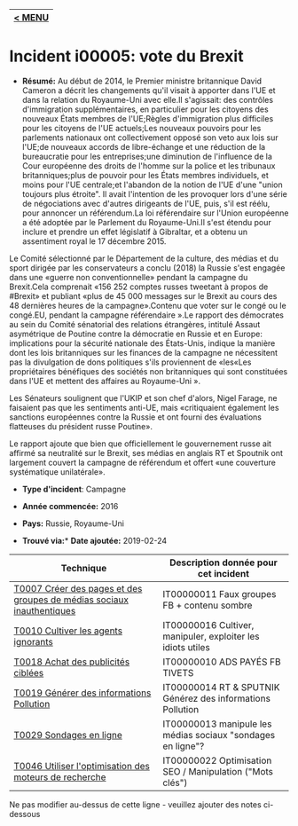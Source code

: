 |[< MENU](../README.md)|
|---|
# Incident i00005: vote du Brexit

* **Résumé:** Au début de 2014, le Premier ministre britannique David Cameron a décrit les changements qu'il visait à apporter dans l'UE et dans la relation du Royaume-Uni avec elle.Il s'agissait: des contrôles d'immigration supplémentaires, en particulier pour les citoyens des nouveaux États membres de l'UE;Règles d'immigration plus difficiles pour les citoyens de l'UE actuels;Les nouveaux pouvoirs pour les parlements nationaux ont collectivement opposé son veto aux lois sur l'UE;de nouveaux accords de libre-échange et une réduction de la bureaucratie pour les entreprises;une diminution de l'influence de la Cour européenne des droits de l'homme sur la police et les tribunaux britanniques;plus de pouvoir pour les États membres individuels, et moins pour l'UE centrale;et l'abandon de la notion de l'UE d'une "union toujours plus étroite". Il avait l'intention de les provoquer lors d'une série de négociations avec d'autres dirigeants de l'UE, puis, s'il est réélu, pour annoncer un référendum.La loi référendaire sur l'Union européenne a été adoptée par le Parlement du Royaume-Uni.Il s'est étendu pour inclure et prendre un effet législatif à Gibraltar, et a obtenu un assentiment royal le 17 décembre 2015.

Le Comité sélectionné par le Département de la culture, des médias et du sport dirigée par les conservateurs a conclu (2018) la Russie s'est engagée dans une «guerre non conventionnelle» pendant la campagne du Brexit.Cela comprenait «156 252 comptes russes tweetant à propos de #Brexit» et publiant «plus de 45 000 messages sur le Brexit au cours des 48 dernières heures de la campagne».Contenu que voter sur le congé ou le congé.EU, pendant la campagne référendaire ».Le rapport des démocrates au sein du Comité sénatorial des relations étrangères, intitulé Assaut asymétrique de Poutine contre la démocratie en Russie et en Europe: implications pour la sécurité nationale des États-Unis, indique la manière dont les lois britanniques sur les finances de la campagne ne nécessitent pas la divulgation de dons politiques s'ils proviennent de «les«Les propriétaires bénéfiques des sociétés non britanniques qui sont constituées dans l'UE et mettent des affaires au Royaume-Uni ».

Les Sénateurs soulignent que l'UKIP et son chef d'alors, Nigel Farage, ne faisaient pas que les sentiments anti-UE, mais «critiquaient également les sanctions européennes contre la Russie et ont fourni des évaluations flatteuses du président russe Poutine».

Le rapport ajoute que bien que officiellement le gouvernement russe ait affirmé sa neutralité sur le Brexit, ses médias en anglais RT et Spoutnik ont largement couvert la campagne de référendum et offert «une couverture systématique unilatérale».

* **Type d'incident**: Campagne

* **Année commencée:** 2016

* **Pays:** Russie, Royaume-Uni

* **Trouvé via:*** **Date ajoutée:** 2019-02-24
 

|Technique |Description donnée pour cet incident |
|--------- |------------------------- |
|[T0007 Créer des pages et des groupes de médias sociaux inauthentiques](../../generated_pages/techniques/T0007.md) |IT00000011 Faux groupes FB + contenu sombre |
|[T0010 Cultiver les agents ignorants](../../generated_pages/techniques/T0010.md) |IT00000016 Cultiver, manipuler, exploiter les idiots utiles |
|[T0018 Achat des publicités ciblées](../../generated_pages/techniques/T0018.md) |IT00000010 ADS PAYÉS FB TIVETS |
|[T0019 Générer des informations Pollution](../../generated_pages/techniques/T0019.md) |IT00000014 RT & SPUTNIK Générez des informations Pollution |
|[T0029 Sondages en ligne](../../generated_pages/techniques/T0029.md) |IT00000013 manipule les médias sociaux "sondages en ligne"?|
|[T0046 Utiliser l'optimisation des moteurs de recherche](../../generated_pages/techniques/T0046.md) |IT00000022 Optimisation SEO / Manipulation ("Mots clés") ||[T0057 Organiser les événements](../../generated_pages/techniques/T0057.md) |IT00000012 Digital à physique "Organize + Promouver" Rallies & Events?|


Ne pas modifier au-dessus de cette ligne - veuillez ajouter des notes ci-dessous